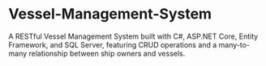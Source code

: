 # Vessel-Management-System
A RESTful Vessel Management System built with C#, ASP.NET Core, Entity Framework, and SQL Server, featuring CRUD operations and a many-to-many relationship between ship owners and vessels.

